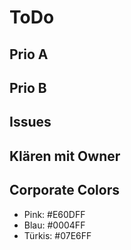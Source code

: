 # ToDo

## Prio A

## Prio B

## Issues

## Klären mit Owner

## Corporate Colors

- Pink: #E60DFF
- Blau: #0004FF
- Türkis: #07E6FF
